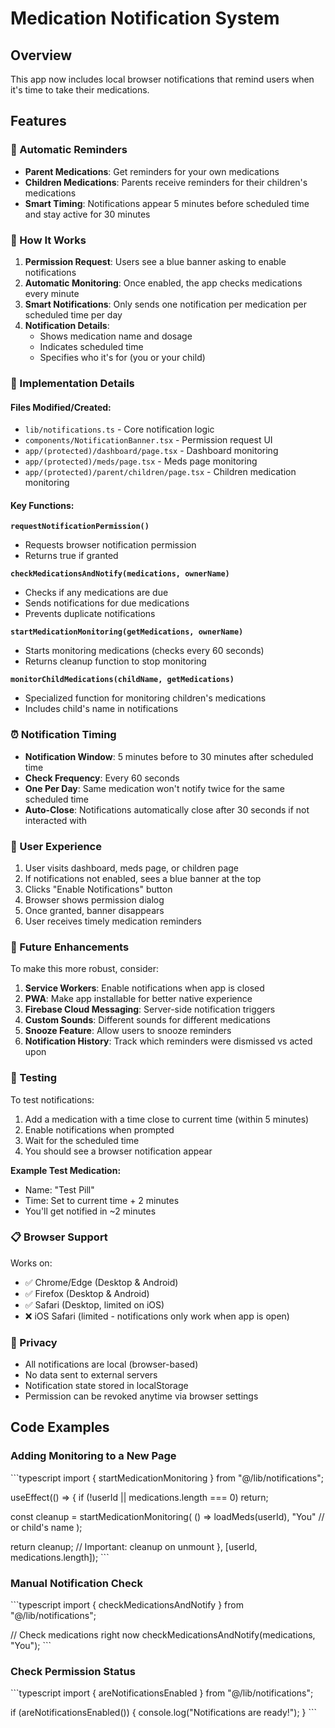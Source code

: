 # Medication Notification System

## Overview
This app now includes local browser notifications that remind users when it's time to take their medications.

## Features

### 🔔 Automatic Reminders
- **Parent Medications**: Get reminders for your own medications
- **Children Medications**: Parents receive reminders for their children's medications
- **Smart Timing**: Notifications appear 5 minutes before scheduled time and stay active for 30 minutes

### 🎯 How It Works

1. **Permission Request**: Users see a blue banner asking to enable notifications
2. **Automatic Monitoring**: Once enabled, the app checks medications every minute
3. **Smart Notifications**: Only sends one notification per medication per scheduled time per day
4. **Notification Details**: 
   - Shows medication name and dosage
   - Indicates scheduled time
   - Specifies who it's for (you or your child)

### 📱 Implementation Details

#### Files Modified/Created:
- `lib/notifications.ts` - Core notification logic
- `components/NotificationBanner.tsx` - Permission request UI
- `app/(protected)/dashboard/page.tsx` - Dashboard monitoring
- `app/(protected)/meds/page.tsx` - Meds page monitoring
- `app/(protected)/parent/children/page.tsx` - Children medication monitoring

#### Key Functions:

**`requestNotificationPermission()`**
- Requests browser notification permission
- Returns true if granted

**`checkMedicationsAndNotify(medications, ownerName)`**
- Checks if any medications are due
- Sends notifications for due medications
- Prevents duplicate notifications

**`startMedicationMonitoring(getMedications, ownerName)`**
- Starts monitoring medications (checks every 60 seconds)
- Returns cleanup function to stop monitoring

**`monitorChildMedications(childName, getMedications)`**
- Specialized function for monitoring children's medications
- Includes child's name in notifications

### ⏰ Notification Timing

- **Notification Window**: 5 minutes before to 30 minutes after scheduled time
- **Check Frequency**: Every 60 seconds
- **One Per Day**: Same medication won't notify twice for the same scheduled time
- **Auto-Close**: Notifications automatically close after 30 seconds if not interacted with

### 🎨 User Experience

1. User visits dashboard, meds page, or children page
2. If notifications not enabled, sees a blue banner at the top
3. Clicks "Enable Notifications" button
4. Browser shows permission dialog
5. Once granted, banner disappears
6. User receives timely medication reminders

### 🚀 Future Enhancements

To make this more robust, consider:

1. **Service Workers**: Enable notifications when app is closed
2. **PWA**: Make app installable for better native experience
3. **Firebase Cloud Messaging**: Server-side notification triggers
4. **Custom Sounds**: Different sounds for different medications
5. **Snooze Feature**: Allow users to snooze reminders
6. **Notification History**: Track which reminders were dismissed vs acted upon

### 🔧 Testing

To test notifications:

1. Add a medication with a time close to current time (within 5 minutes)
2. Enable notifications when prompted
3. Wait for the scheduled time
4. You should see a browser notification appear

**Example Test Medication:**
- Name: "Test Pill"
- Time: Set to current time + 2 minutes
- You'll get notified in ~2 minutes

### 📋 Browser Support

Works on:
- ✅ Chrome/Edge (Desktop & Android)
- ✅ Firefox (Desktop & Android)
- ✅ Safari (Desktop, limited on iOS)
- ❌ iOS Safari (limited - notifications only work when app is open)

### 🔐 Privacy

- All notifications are local (browser-based)
- No data sent to external servers
- Notification state stored in localStorage
- Permission can be revoked anytime via browser settings

## Code Examples

### Adding Monitoring to a New Page

\`\`\`typescript
import { startMedicationMonitoring } from "@/lib/notifications";

useEffect(() => {
  if (!userId || medications.length === 0) return;

  const cleanup = startMedicationMonitoring(
    () => loadMeds(userId),
    "You" // or child's name
  );

  return cleanup; // Important: cleanup on unmount
}, [userId, medications.length]);
\`\`\`

### Manual Notification Check

\`\`\`typescript
import { checkMedicationsAndNotify } from "@/lib/notifications";

// Check medications right now
checkMedicationsAndNotify(medications, "You");
\`\`\`

### Check Permission Status

\`\`\`typescript
import { areNotificationsEnabled } from "@/lib/notifications";

if (areNotificationsEnabled()) {
  console.log("Notifications are ready!");
}
\`\`\`
